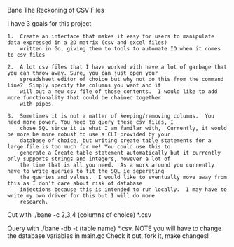 Bane
The Reckoning of CSV Files

I have 3 goals for this project

	1.  Create an interface that makes it easy for users to manipulate data expressed in a 2D matrix (csv and excel files)
		written in Go, giving them to tools to automate IO when it comes to csv files
	
	2.  A lot csv files that I have worked with have a lot of garbage that you can throw away. Sure, you can just open your
		spreadsheet editor of choice but why not do this from the command line?  Simply specify the columns you want and it 
		will out a new csv file of those contents.  I would like to add more functionality that could be chained together
		with pipes.
		
	3.	Sometimes it is not a matter of keeping/removing columns.  You need more power. You need to query these csv files, I
		chose SQL since it is what I am familar with,  Currently, it would be more be more robust to use a CLI provided by your
		database of choice, but writing create table statements for a large file is too much for me! You could use this to 
		generate a Create table statement automatically but it currently only supports strings and integers, however a lot of
		the time that is all you need.  As a work around you currently have to write queries to fit the SQL ie seperating
		the queries and values.  I would like to eventually move away from this as I don't care about risk of database 
		injections because this is intended to run locally.  I may have to write my own driver for this but I will do more 
		research.

Cut with ./bane -c 2,3,4 (columns of choice) *.csv

Query with ./bane -db -t (table name) *.csv.  NOTE you will have to change the database variables in main.go
Check it out, fork it, make changes!
